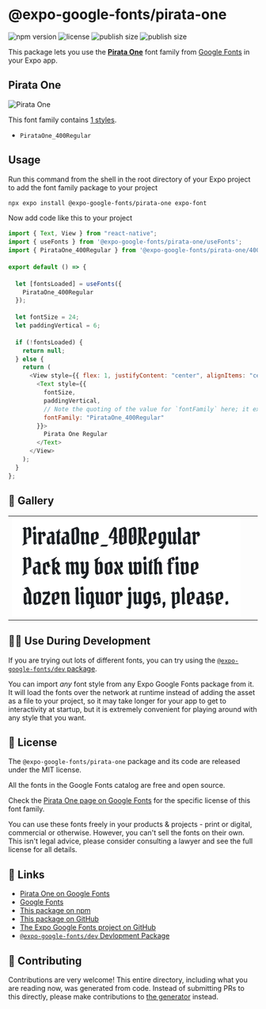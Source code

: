 # @expo-google-fonts/pirata-one

![npm version](https://flat.badgen.net/npm/v/@expo-google-fonts/pirata-one)
![license](https://flat.badgen.net/github/license/expo/google-fonts)
![publish size](https://flat.badgen.net/packagephobia/install/@expo-google-fonts/pirata-one)
![publish size](https://flat.badgen.net/packagephobia/publish/@expo-google-fonts/pirata-one)

This package lets you use the [**Pirata One**](https://fonts.google.com/specimen/Pirata+One) font family from [Google Fonts](https://fonts.google.com/) in your Expo app.

## Pirata One

![Pirata One](./font-family.png)

This font family contains [1 styles](#-gallery).

- `PirataOne_400Regular`

## Usage

Run this command from the shell in the root directory of your Expo project to add the font family package to your project

```sh
npx expo install @expo-google-fonts/pirata-one expo-font
```

Now add code like this to your project

```js
import { Text, View } from "react-native";
import { useFonts } from '@expo-google-fonts/pirata-one/useFonts';
import { PirataOne_400Regular } from '@expo-google-fonts/pirata-one/400Regular';

export default () => {

  let [fontsLoaded] = useFonts({
    PirataOne_400Regular
  });

  let fontSize = 24;
  let paddingVertical = 6;

  if (!fontsLoaded) {
    return null;
  } else {
    return (
      <View style={{ flex: 1, justifyContent: "center", alignItems: "center" }}>
        <Text style={{
          fontSize,
          paddingVertical,
          // Note the quoting of the value for `fontFamily` here; it expects a string!
          fontFamily: "PirataOne_400Regular"
        }}>
          Pirata One Regular
        </Text>
      </View>
    );
  }
};
```

## 🔡 Gallery


||||
|-|-|-|
|![PirataOne_400Regular](./400Regular/PirataOne_400Regular.ttf.png)||||


## 👩‍💻 Use During Development

If you are trying out lots of different fonts, you can try using the [`@expo-google-fonts/dev` package](https://github.com/expo/google-fonts/tree/master/font-packages/dev#readme).

You can import _any_ font style from any Expo Google Fonts package from it. It will load the fonts over the network at runtime instead of adding the asset as a file to your project, so it may take longer for your app to get to interactivity at startup, but it is extremely convenient for playing around with any style that you want.


## 📖 License

The `@expo-google-fonts/pirata-one` package and its code are released under the MIT license.

All the fonts in the Google Fonts catalog are free and open source.

Check the [Pirata One page on Google Fonts](https://fonts.google.com/specimen/Pirata+One) for the specific license of this font family.

You can use these fonts freely in your products & projects - print or digital, commercial or otherwise. However, you can't sell the fonts on their own. This isn't legal advice, please consider consulting a lawyer and see the full license for all details.

## 🔗 Links

- [Pirata One on Google Fonts](https://fonts.google.com/specimen/Pirata+One)
- [Google Fonts](https://fonts.google.com/)
- [This package on npm](https://www.npmjs.com/package/@expo-google-fonts/pirata-one)
- [This package on GitHub](https://github.com/expo/google-fonts/tree/master/font-packages/pirata-one)
- [The Expo Google Fonts project on GitHub](https://github.com/expo/google-fonts)
- [`@expo-google-fonts/dev` Devlopment Package](https://github.com/expo/google-fonts/tree/master/font-packages/dev)

## 🤝 Contributing

Contributions are very welcome! This entire directory, including what you are reading now, was generated from code. Instead of submitting PRs to this directly, please make contributions to [the generator](https://github.com/expo/google-fonts/tree/master/packages/generator) instead.
